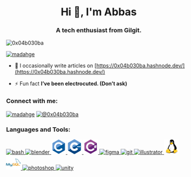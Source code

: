 <h1 align="center">Hi 👋, I'm Abbas</h1>
<h3 align="center">A tech enthusiast from Gilgit.</h3>

<p align="left"> <img src="https://komarev.com/ghpvc/?username=0x04b030ba&label=Profile%20views&color=0e75b6&style=flat" alt="0x04b030ba" /> </p>

<p align="left"> <a href="https://twitter.com/madahge" target="blank"><img src="https://img.shields.io/twitter/follow/madahge?logo=twitter&style=for-the-badge" alt="madahge" /></a> </p>

- 📝 I occasionally write articles on [https://0x04b030ba.hashnode.dev/](https://0x04b030ba.hashnode.dev/)

- ⚡ Fun fact **I’ve been electrocuted. (Don’t ask)**

<h3 align="left">Connect with me:</h3>
<p align="left">
<a href="https://twitter.com/madahge" target="blank"><img align="center" src="https://raw.githubusercontent.com/rahuldkjain/github-profile-readme-generator/master/src/images/icons/Social/twitter.svg" alt="madahge" height="30" width="40" /></a>
<a href="https://hashnode.com/@0x04b030ba" target="blank"><img align="center" src="https://upload.wikimedia.org/wikipedia/commons/0/06/Hashnode_icon.svg" alt="@0x04b030ba" height="30" width="40" /></a>
</p>

<h3 align="left">Languages and Tools:</h3>
<p align="left"> <a href="https://www.gnu.org/software/bash/" target="_blank" rel="noreferrer"> <img src="https://www.svgrepo.com/show/353478/bash-icon.svg" alt="bash" width="40" height="40"/> </a> <a href="https://www.blender.org/" target="_blank" rel="noreferrer"> <img src="https://download.blender.org/branding/community/blender_community_badge_white.svg" alt="blender" width="40" height="40"/> </a> <a href="https://www.cprogramming.com/" target="_blank" rel="noreferrer"> <img src="https://raw.githubusercontent.com/devicons/devicon/master/icons/c/c-original.svg" alt="c" width="40" height="40"/> </a> <a href="https://www.w3schools.com/cpp/" target="_blank" rel="noreferrer"> <img src="https://raw.githubusercontent.com/devicons/devicon/master/icons/cplusplus/cplusplus-original.svg" alt="cplusplus" width="40" height="40"/> </a> <a href="https://www.w3schools.com/cs/" target="_blank" rel="noreferrer"> <img src="https://raw.githubusercontent.com/devicons/devicon/master/icons/csharp/csharp-original.svg" alt="csharp" width="40" height="40"/> </a> <a href="https://www.figma.com/" target="_blank" rel="noreferrer"> <img src="https://www.vectorlogo.zone/logos/figma/figma-icon.svg" alt="figma" width="40" height="40"/> </a> <a href="https://git-scm.com/" target="_blank" rel="noreferrer"> <img src="https://www.vectorlogo.zone/logos/git-scm/git-scm-icon.svg" alt="git" width="40" height="40"/> </a> <a href="https://www.adobe.com/in/products/illustrator.html" target="_blank" rel="noreferrer"> <img src="https://www.vectorlogo.zone/logos/adobe_illustrator/adobe_illustrator-icon.svg" alt="illustrator" width="40" height="40"/> </a> <a href="https://www.linux.org/" target="_blank" rel="noreferrer"> <img src="https://raw.githubusercontent.com/devicons/devicon/master/icons/linux/linux-original.svg" alt="linux" width="40" height="40"/> </a> <a href="https://www.mysql.com/" target="_blank" rel="noreferrer"> <img src="https://raw.githubusercontent.com/devicons/devicon/master/icons/mysql/mysql-original-wordmark.svg" alt="mysql" width="40" height="40"/> </a> <a href="https://www.photoshop.com/en" target="_blank" rel="noreferrer"> <img src="https://upload.wikimedia.org/wikipedia/commons/a/af/Adobe_Photoshop_CC_icon.svg" alt="photoshop" width="40" height="40"/> </a> <a href="https://unity.com/" target="_blank" rel="noreferrer"> <img src="https://cdn-icons-png.flaticon.com/512/5969/5969347.png" alt="unity" width="40" height="40"/> </a> </p>
